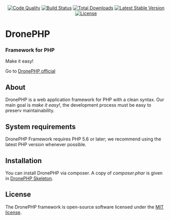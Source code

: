 <p align="center">
<a href="https://scrutinizer-ci.com/g/Pleets/DronePHP"><img src="https://img.shields.io/scrutinizer/g/pleets/dronephp.svg" alt="Code Quality"></a>
<a href="https://travis-ci.org/Pleets/DronePHP"><img src="https://travis-ci.org/Pleets/DronePHP.svg?branch=master" alt="Build Status"></a>
<a href="https://packagist.org/packages/pleets/dronephp"><img src="https://poser.pugx.org/pleets/dronephp/d/total.svg" alt="Total Downloads"></a>
<a href="https://packagist.org/packages/pleets/dronephp"><img src="https://poser.pugx.org/pleets/dronephp/v/stable.svg" alt="Latest Stable Version"></a>
<a href="https://packagist.org/packages/pleets/dronephp"><img src="https://poser.pugx.org/pleets/dronephp/license.svg" alt="License"></a>
</p>

# DronePHP
### Framework for PHP

Make it easy!

Go to [DronePHP official](http://www.dronephp.com)

## About

DronePHP is a web application framework for PHP with a clean syntax. Our main goal is *make it easy!*, the development process must be easy to preserv maintainability.

## System requirements

DronePHP Framework requires PHP 5.6 or later; we recommend using the latest PHP version whenever possible.

## Installation

You can install DronePHP via composer. A copy of *composer.phar* is given in [DronePHP Skeleton](https://github.com/Pleets/DronePHP-Skeleton).

## License

The DronePHP framework is open-source software licensed under the [MIT license](http://opensource.org/licenses/MIT).
